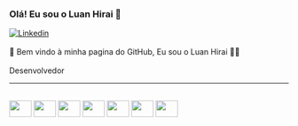 ### Olá! Eu sou o Luan Hirai 👋

[![Linkedin](https://img.shields.io/badge/LinkedIn-0077B5?style=for-the-badge&logo=linkedin&logoColor=white)](https://www.linkedin.com/in/luan-hirai/)
<br/><br/>
🤙 Bem vindo à minha pagina do GitHub, Eu sou o Luan Hirai 🙆‍♂️ 
<br/><br/>
Desenvolvedor
<br/>
<hr/>
<div style="display: inline_block"><br/>
<img width="40" height="30" src="https://cdn.jsdelivr.net/gh/devicons/devicon@latest/icons/html5/html5-original.svg" />
<img width="40" height="30" src="https://cdn.jsdelivr.net/gh/devicons/devicon@latest/icons/css3/css3-original.svg" />
<img width="40" height="30" src="https://cdn.jsdelivr.net/gh/devicons/devicon@latest/icons/git/git-original.svg" />
<img width="40" height="30" src="https://cdn.jsdelivr.net/gh/devicons/devicon@latest/icons/typescript/typescript-original.svg" />
<img width="40" height="30" src="https://cdn.jsdelivr.net/gh/devicons/devicon@latest/icons/react/react-original.svg" />
<img width="40" height="30" src="https://cdn.jsdelivr.net/gh/devicons/devicon@latest/icons/spring/spring-original.svg" />
<img width="40" height="30" src="https://cdn.jsdelivr.net/gh/devicons/devicon@latest/icons/docker/docker-plain.svg" />




</div>
